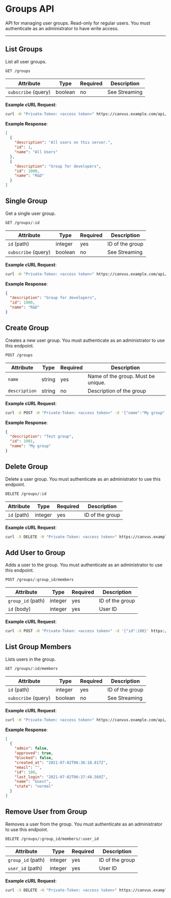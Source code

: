 # Groups API

API for managing user groups. Read-only for regular users. You must authenticate as an administrator to have write access.

---

## List Groups

List all user groups.

```bash
GET /groups
```

| Attribute           | Type    | Required | Description                  |
|---------------------|---------|----------|------------------------------|
| `subscribe` (query) | boolean | no       | See Streaming                |

**Example cURL Request**:
```bash
curl -H "Private-Token: <access token>" https://canvus.example.com/api/v1/groups
```

**Example Response**:
```json
[
  {
    "description": "All users on this server.",
    "id": 1,
    "name": "All Users"
  },
  {
    "description": "Group for developers",
    "id": 1000,
    "name": "R&D"
  }
]
```

## Single Group

Get a single user group.

```bash
GET /groups/:id
```

| Attribute           | Type    | Required | Description                  |
|---------------------|---------|----------|------------------------------|
| `id` (path)         | integer | yes      | ID of the group              |
| `subscribe` (query) | boolean | no       | See Streaming                |

**Example cURL Request**:
```bash
curl -H "Private-Token: <access token>" https://canvus.example.com/api/v1/groups/1000
```

**Example Response**:
```json
{
  "description": "Group for developers",
  "id": 1000,
  "name": "R&D"
}
```

## Create Group

Creates a new user group. You must authenticate as an administrator to use this endpoint.

```bash
POST /groups
```

| Attribute           | Type    | Required | Description                  |
|---------------------|---------|----------|------------------------------|
| `name`              | string  | yes      | Name of the group. Must be unique. |
| `description`       | string  | no       | Description of the group     |

**Example cURL Request**:
```bash
curl -X POST -H "Private-Token: <access token>" -d '{"name":"My group","description":"Test group"}' https://canvus.example.com/api/v1/groups
```

**Example Response**:
```json
{
  "description": "Test group",
  "id": 1001,
  "name": "My group"
}
```

## Delete Group

Delete a user group. You must authenticate as an administrator to use this endpoint.

```bash
DELETE /groups/:id
```

| Attribute           | Type    | Required | Description                  |
|---------------------|---------|----------|------------------------------|
| `id` (path)         | integer | yes      | ID of the group              |

**Example cURL Request**:
```bash
curl -X DELETE -H "Private-Token: <access token>" https://canvus.example.com/api/v1/groups/1001
```

## Add User to Group

Adds a user to the group. You must authenticate as an administrator to use this endpoint.

```bash
POST /groups/:group_id/members
```

| Attribute           | Type    | Required | Description                  |
|---------------------|---------|----------|------------------------------|
| `group_id` (path)   | integer | yes      | ID of the group              |
| `id` (body)         | integer | yes      | User ID                      |

**Example cURL Request**:
```bash
curl -X POST -H "Private-Token: <access token>" -d '{"id":100}' https://canvus.example.com/api/v1/groups/1000/members
```

## List Group Members

Lists users in the group.

```bash
GET /groups/:id/members
```

| Attribute           | Type    | Required | Description                  |
|---------------------|---------|----------|------------------------------|
| `id` (path)         | integer | yes      | ID of the group              |
| `subscribe` (query) | boolean | no       | See Streaming                |

**Example cURL Request**:
```bash
curl -H "Private-Token: <access token>" https://canvus.example.com/api/v1/groups/1000/members
```

**Example Response**:
```json
[
  {
    "admin": false,
    "approved": true,
    "blocked": false,
    "created_at": "2021-07-02T06:36:18.817Z",
    "email": "",
    "id": 100,
    "last_login": "2021-07-02T06:37:48.569Z",
    "name": "Guest",
    "state": "normal"
  }
]
```

## Remove User from Group

Removes a user from the group. You must authenticate as an administrator to use this endpoint.

```bash
DELETE /groups/:group_id/members/:user_id
```

| Attribute           | Type    | Required | Description                  |
|---------------------|---------|----------|------------------------------|
| `group_id` (path)   | integer | yes      | ID of the group              |
| `user_id` (path)    | integer | yes      | User ID                      |

**Example cURL Request**:
```bash
curl -X DELETE -H "Private-Token: <access token>" https://canvus.example.com/api/v1/groups/1000/members/100
``` 